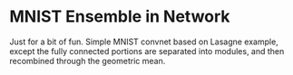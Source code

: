 # MNIST Ensemble in Network

Just for a bit of fun. Simple MNIST convnet based on Lasagne example, except the fully connected portions are separated into modules, and then recombined through the geometric mean.
